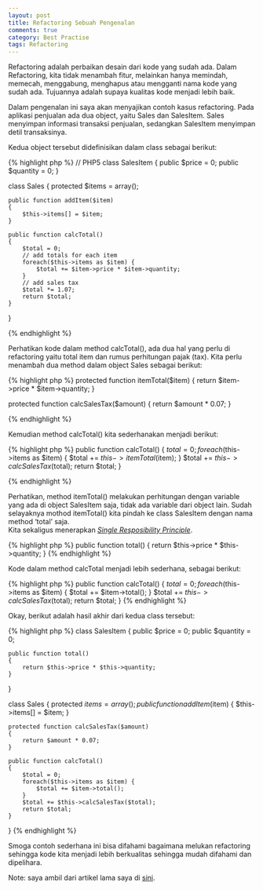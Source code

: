 ```yaml
---
layout: post
title: Refactoring Sebuah Pengenalan
comments: true
category: Best Practise
tags: Refactoring
---
```


Refactoring adalah perbaikan desain dari kode yang sudah ada.
Dalam Refactoring, kita tidak menambah fitur, melainkan hanya memindah,
memecah, menggabung, menghapus atau mengganti nama kode yang sudah ada.
Tujuannya adalah supaya kualitas kode menjadi lebih baik.

Dalam pengenalan ini saya akan menyajikan contoh kasus refactoring.
Pada aplikasi penjualan ada dua object, yaitu Sales dan SalesItem.
Sales menyimpan informasi transaksi penjualan, sedangkan SalesItem menyimpan detil transaksinya.

Kedua object tersebut didefinisikan dalam class sebagai berikut:

{% highlight php %}
// PHP5
class SalesItem {
    public $price = 0;
    public $quantity = 0;
}


class Sales {
    protected $items = array();

    public function addItem($item)
    {
        $this->items[] = $item;
    }

    public function calcTotal()
    {
        $total = 0;
        // add totals for each item
        foreach($this->items as $item) {
            $total += $item->price * $item->quantity;
        }
        // add sales tax
        $total *= 1.07;
        return $total;
    }
}

{% endhighlight %}

Perhatikan kode dalam method calcTotal(), ada dua hal yang perlu di refactoring yaitu total item dan rumus  perhitungan pajak (tax). Kita perlu menambah dua method dalam object Sales sebagai berikut:

{% highlight php %}
protected function itemTotal($item)
{
    return $item->price * $item->quantity;
}

protected function calcSalesTax($amount)
{
    return $amount * 0.07;
}

{% endhighlight %}

Kemudian method calcTotal() kita sederhanakan menjadi berikut:

{% highlight php %}
public function calcTotal()
{
    $total = 0;
    foreach($this->items as $item) {
        $total += $this->itemTotal($item);
    }
    $total += $this->calcSalesTax($total);
    return $total;
}

{% endhighlight %}

Perhatikan, method itemTotal() melakukan perhitungan dengan variable yang ada di object SalesItem saja, tidak ada variable dari object lain.
Sudah selayaknya mothod itemTotal() kita pindah ke class SalesItem dengan nama method ‘total’ saja.  
Kita sekaligus menerapkan <i>[Single Resposibility Principle](https://en.wikipedia.org/wiki/Single_responsibility_principle)</i>.

{% highlight php %}
public function total()
{
    return $this->price * $this->quantity;
}
{% endhighlight %}

Kode dalam method calcTotal menjadi lebih sederhana, sebagai berikut:

{% highlight php %}
public function calcTotal()
{
    $total = 0;
    foreach($this->items as $item) {
        $total += $item->total();
    }
    $total += $this->calcSalesTax($total);
    return $total;
}
{% endhighlight %}

Okay, berikut adalah hasil akhir dari kedua class tersebut:

{% highlight php %}
class SalesItem {
    public $price = 0;
    public $quantity = 0;

    public function total()
    {
        return $this->price * $this->quantity;
    }
}

class Sales {
    protected $items = array();
    public function addItem($item)
    {
        $this->items[] = $item;
    }

    protected function calcSalesTax($amount)
    {
        return $amount * 0.07;
    }

    public function calcTotal()
    {
        $total = 0;
        foreach($this->items as $item) {
            $total += $item->total();
        }
        $total += $this->calcSalesTax($total);
        return $total;
    }
}
{% endhighlight %}

Smoga contoh sederhana ini bisa difahami bagaimana melukan refactoring sehingga kode kita menjadi lebih berkualitas sehingga mudah difahami dan dipelihara.

Note: saya ambil dari artikel lama saya di [sini](https://web.archive.org/web/20090410083802/http://www.thephpenterprise.com/2009/04/02/refactoring-sebuah-pengenalan/).